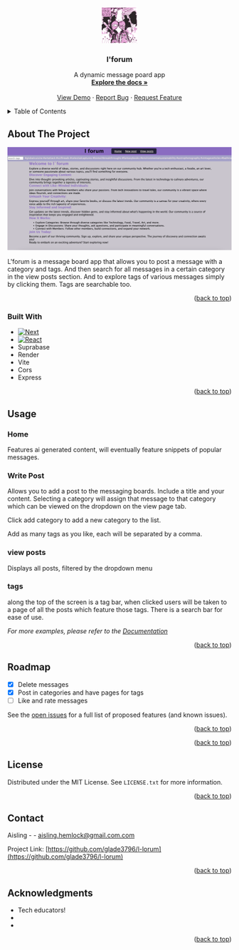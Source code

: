 <a name="readme-top"></a>

<!-- PROJECT LOGO -->
<br />
<div align="center">
  <a href="https://github.com/glade3796/l-lorum">
    <img src="client/src/assets/pink-block.svg" alt="Logo" width="80" height="80">
  </a>

<h3 align="center">l'forum</h3>

  <p align="center">
    A dynamic message poard app
    <br />
    <a href="https://github.com/glade3796/l-lorum"><strong>Explore the docs »</strong></a>
    <br />
    <br />
    <a href="https://lforum.onrender.com/">View Demo</a>
    ·
    <a href="https://github.com/glade3796/l-lorum/issues">Report Bug</a>
    ·
    <a href="https://github.com/glade3796/l-lorum/issues">Request Feature</a>
  </p>
</div>

<!-- TABLE OF CONTENTS -->
<details>
  <summary>Table of Contents</summary>
  <ol>
    <li>
      <a href="#about-the-project">About The Project</a>
      <ul>
        <li><a href="#built-with">Built With</a></li>
      </ul>
    </li>
    <li>
      <a href="#getting-started">Getting Started</a>
      <ul>
        <li><a href="#prerequisites">Prerequisites</a></li>
        <li><a href="#installation">Installation</a></li>
      </ul>
    </li>
    <li><a href="#usage">Usage</a></li>
    <li><a href="#roadmap">Roadmap</a></li>
    <li><a href="#contributing">Contributing</a></li>
    <li><a href="#license">License</a></li>
    <li><a href="#contact">Contact</a></li>
    <li><a href="#acknowledgments">Acknowledgments</a></li>
  </ol>
</details>

<!-- ABOUT THE PROJECT -->

## About The Project

[![Product Name Screen Shot][product-screenshot]](https://lforum.onrender.com/)

L'forum is a message board app that allows you to post a message with a category and tags. And then search for all messages in a certain category in the view posts section. And to explore tags of various messages simply by clicking them. Tags are searchable too.

<p align="right">(<a href="#readme-top">back to top</a>)</p>

### Built With

- [![Next][Next.js]][Next-url]
- [![React][React.js]][React-url]
- Suprabase
- Render
- Vite
- Cors
- Express


<p align="right">(<a href="#readme-top">back to top</a>)</p>

<!-- GETTING STARTED -->

<!-- USAGE EXAMPLES -->

## Usage

### Home

Features ai generated content, will eventually feature snippets of popular messages.

### Write Post
Allows you to add a post to the messaging boards. Include a title and your content. Selecting a category will assign that message to that category which can be viewed on the dropdown on the view page tab.

Click add category to add a new category to the list.

Add as many tags as you like, each will be separated by a comma.

### view posts
Displays all posts, filtered by the dropdown menu

### tags
along the top of the screen is a tag bar, when clicked users will be taken to a page of all the posts which feature those tags. There is a search bar for ease of use.

_For more examples, please refer to the [Documentation](https://example.com)_

<p align="right">(<a href="#readme-top">back to top</a>)</p>

<!-- ROADMAP -->

## Roadmap

- [x] Delete messages
- [x] Post in categories and have pages for tags
- [ ] Like and rate messages

See the [open issues](https://github.com/glade3796/l-lorum/issues) for a full list of proposed features (and known issues).

<p align="right">(<a href="#readme-top">back to top</a>)</p>

<!-- CONTRIBUTING -->


<p align="right">(<a href="#readme-top">back to top</a>)</p>

<!-- LICENSE -->

## License

Distributed under the MIT License. See `LICENSE.txt` for more information.

<p align="right">(<a href="#readme-top">back to top</a>)</p>

<!-- CONTACT -->

## Contact

Aisling - - aisling.hemlock@gmail.com.com

Project Link: [https://github.com/glade3796/l-lorum](https://github.com/glade3796/l-lorum)

<p align="right">(<a href="#readme-top">back to top</a>)</p>

<!-- ACKNOWLEDGMENTS -->

## Acknowledgments

- []()Tech educators!
- []()
- []()

<p align="right">(<a href="#readme-top">back to top</a>)</p>

<!-- MARKDOWN LINKS & IMAGES -->
<!-- https://www.markdownguide.org/basic-syntax/#reference-style-links -->

[contributors-shield]: https://img.shields.io/github/contributors/glade3796/l-lorum.svg?style=for-the-badge
[contributors-url]: https://github.com/glade3796/l-lorum/graphs/contributors
[forks-shield]: https://img.shields.io/github/forks/glade3796/l-lorum.svg?style=for-the-badge
[forks-url]: https://github.com/glade3796/l-lorum/network/members
[stars-shield]: https://img.shields.io/github/stars/glade3796/l-lorum.svg?style=for-the-badge
[stars-url]: https://github.com/glade3796/l-lorum/stargazers
[issues-shield]: https://img.shields.io/github/issues/glade3796/l-lorum.svg?style=for-the-badge
[issues-url]: https://github.com/glade3796/l-lorum/issues
[license-shield]: https://img.shields.io/github/license/glade3796/l-lorum.svg?style=for-the-badge
[license-url]: https://github.com/glade3796/l-lorum/blob/master/LICENSE.txt
[linkedin-shield]: https://img.shields.io/badge/-LinkedIn-black.svg?style=for-the-badge&logo=linkedin&colorB=555
[linkedin-url]: https://linkedin.com/in/glade3796
[product-screenshot]: client/src/assets/screenshot.png
[Next.js]: https://img.shields.io/badge/next.js-000000?style=for-the-badge&logo=nextdotjs&logoColor=white
[Next-url]: https://nextjs.org/
[React.js]: https://img.shields.io/badge/React-20232A?style=for-the-badge&logo=react&logoColor=61DAFB
[React-url]: https://reactjs.org/
[Vue.js]: https://img.shields.io/badge/Vue.js-35495E?style=for-the-badge&logo=vuedotjs&logoColor=4FC08D
[Vue-url]: https://vuejs.org/
[Angular.io]: https://img.shields.io/badge/Angular-DD0031?style=for-the-badge&logo=angular&logoColor=white
[Angular-url]: https://angular.io/
[Svelte.dev]: https://img.shields.io/badge/Svelte-4A4A55?style=for-the-badge&logo=svelte&logoColor=FF3E00
[Svelte-url]: https://svelte.dev/
[Laravel.com]: https://img.shields.io/badge/Laravel-FF2D20?style=for-the-badge&logo=laravel&logoColor=white
[Laravel-url]: https://laravel.com
[Bootstrap.com]: https://img.shields.io/badge/Bootstrap-563D7C?style=for-the-badge&logo=bootstrap&logoColor=white
[Bootstrap-url]: https://getbootstrap.com
[JQuery.com]: https://img.shields.io/badge/jQuery-0769AD?style=for-the-badge&logo=jquery&logoColor=white
[JQuery-url]: https://jquery.com
